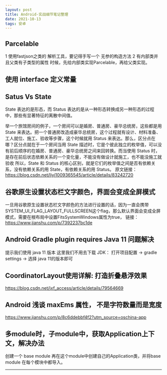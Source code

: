 ```yaml
---
layout: post
title: Android-实战细节笔记整理
date: 2021-10-13
tags: 安卓
---
```


## Parcelable
1 使用fastjson之类的 解析工具，要记得手写一个 无参的构造方法
2 有内部类并且父类有子类型的属性 时候，先给内部类实现Parcelable，再给父类实现。

## 使用 interface 定义常量

## Satus Vs State
State 表达的是形态，而 Status 表达的是从一种形态转换成另一种形态的过程中，那些有显著特征的离散中间值。

举一个旅馆房间的例子，一个房间可以是婚房、普通房、豪华总统房，这些都是用 State 来表达。把一个普通房改造成豪华总统房，这个过程就有设计、材料准备、工人就位、施工、验收等步骤，这个时候就用 Status 来表达。那么，区分点在哪？区分点就在于一个房间当用 State 描述时，它是个彼此独立的枚举值，可以没有前后顺序的在婚房、普通房、豪华总统房之间来回转换。而当使用 Status 时，是存在前后状态依赖关系的一个变化量，不能没有做设计就施工，也不能没施工就验收
所以，State 和 Status 的核心区别，就是它们的枚举值之间是否有依赖关系，没有依赖关系的用 State，有依赖关系的用 Status。
原文链接：https://blog.csdn.net/liyi1009365545/article/details/83242720

## 谷歌原生设置状态栏文字颜色，界面会变成全屏模式
一旦用谷歌原生设置状态栏文字颜色的方法进行设置的话，因为一直会携带SYSTEM_UI_FLAG_LAYOUT_FULLSCREEN这个flag，那么默认界面会变成全屏模式，需要在根布局中设置FitsSystemWindows属性为true，
链接：https://www.jianshu.com/p/7392237bc1de

## Android Gradle plugin requires Java 11 问题解决
提示我们使用 java 11 版本
这里我们不用去下载 JDK： 打开项目配置 -> gradle settings -> 选择 java 11的版本即可

## CoordinatorLayout使用详解: 打造折叠悬浮效果
https://blog.csdn.net/jxf_access/article/details/79564669

## Android 浅谈 maxEms 属性， 不是字符数量而是宽度
https://www.jianshu.com/p/8c6ddebbf4f2?utm_source=oschina-app

## 多module时，子module中，获取Application上下文，解决办法
创建一个 base module 再在这个module中创建自己的Application类，并将base module 在每个模块中都导入。




















-----------
